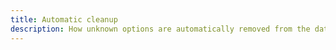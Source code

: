 ```yaml
---
title: Automatic cleanup
description: How unknown options are automatically removed from the data model
---
```


